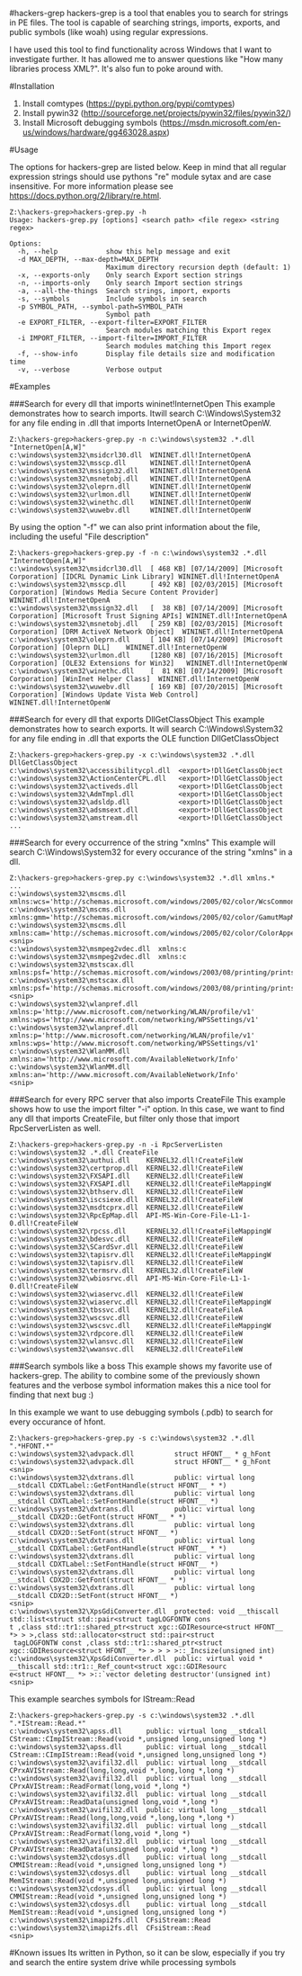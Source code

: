 #hackers-grep
hackers-grep is a tool that enables you to search for strings in PE files. The tool is capable of searching strings, imports, exports, and public symbols (like woah) using regular expressions.

I have used this tool to find functionality across Windows that I want to investigate further. It has allowed me to answer questions like "How many libraries process XML?". It's also fun to poke around with.

#Installation

1. Install comtypes (https://pypi.python.org/pypi/comtypes)
2. Install pywin32 (http://sourceforge.net/projects/pywin32/files/pywin32/)
3. Install Microsoft debugging symbols (https://msdn.microsoft.com/en-us/windows/hardware/gg463028.aspx)

#Usage

The options for hackers-grep are listed below. Keep in mind that all regular expression strings should use pythons "re" module sytax and are case insensitive. For more information please see https://docs.python.org/2/library/re.html.

```
Z:\hackers-grep>hackers-grep.py -h
Usage: hackers-grep.py [options] <search path> <file regex> <string regex>

Options:
  -h, --help            show this help message and exit
  -d MAX_DEPTH, --max-depth=MAX_DEPTH
                        Maximum directory recursion depth (default: 1)
  -x, --exports-only    Only search Export section strings
  -n, --imports-only    Only search Import section strings
  -a, --all-the-things  Search strings, import, exports
  -s, --symbols         Include symbols in search
  -p SYMBOL_PATH, --symbol-path=SYMBOL_PATH
                        Symbol path
  -e EXPORT_FILTER, --export-filter=EXPORT_FILTER
                        Search modules matching this Export regex
  -i IMPORT_FILTER, --import-filter=IMPORT_FILTER
                        Search modules matching this Import regex
  -f, --show-info       Display file details size and modification time
  -v, --verbose         Verbose output
```

#Examples

###Search for every dll that imports wininet!InternetOpen
This example demonstrates how to search imports. Itwill search C:\Windows\System32 for any file ending in .dll that imports InternetOpenA or InternetOpenW.
```
Z:\hackers-grep>hackers-grep.py -n c:\windows\system32 .*.dll "InternetOpen[A,W]"
c:\windows\system32\msidcrl30.dll  WININET.dll!InternetOpenA
c:\windows\system32\msscp.dll      WININET.dll!InternetOpenA
c:\windows\system32\mssign32.dll   WININET.dll!InternetOpenA
c:\windows\system32\msnetobj.dll   WININET.dll!InternetOpenA
c:\windows\system32\oleprn.dll     WININET.dll!InternetOpenW
c:\windows\system32\urlmon.dll     WININET.dll!InternetOpenW
c:\windows\system32\winethc.dll    WININET.dll!InternetOpenW
c:\windows\system32\wuwebv.dll     WININET.dll!InternetOpenW
```

By using the option "-f" we can also print information about the file, including the useful "File description"
```
Z:\hackers-grep>hackers-grep.py -f -n c:\windows\system32 .*.dll "InternetOpen[A,W]"
c:\windows\system32\msidcrl30.dll  [ 468 KB] [07/14/2009] [Microsoft Corporation] [IDCRL Dynamic Link Library] WININET.dll!InternetOpenA
c:\windows\system32\msscp.dll      [ 492 KB] [02/03/2015] [Microsoft Corporation] [Windows Media Secure Content Provider] WININET.dll!InternetOpenA
c:\windows\system32\mssign32.dll   [  38 KB] [07/14/2009] [Microsoft Corporation] [Microsoft Trust Signing APIs] WININET.dll!InternetOpenA
c:\windows\system32\msnetobj.dll   [ 259 KB] [02/03/2015] [Microsoft Corporation] [DRM ActiveX Network Object]  WININET.dll!InternetOpenA
c:\windows\system32\oleprn.dll     [ 104 KB] [07/14/2009] [Microsoft Corporation] [Oleprn DLL]    WININET.dll!InternetOpenW
c:\windows\system32\urlmon.dll     [1280 KB] [07/16/2015] [Microsoft Corporation] [OLE32 Extensions for Win32]   WININET.dll!InternetOpenW
c:\windows\system32\winethc.dll    [  81 KB] [07/14/2009] [Microsoft Corporation] [WinInet Helper Class]  WININET.dll!InternetOpenW
c:\windows\system32\wuwebv.dll     [ 169 KB] [07/20/2015] [Microsoft Corporation] [Windows Update Vista Web Control] WININET.dll!InternetOpenW
```

###Search for every dll that exports DllGetClassObject
This example demonstrates how to search exports. It will search C:\Windows\System32 for any file ending in .dll that exports the OLE function DllGetClassObject
```
Z:\hackers-grep>hackers-grep.py -x c:\windows\system32 .*.dll DllGetClassObject
c:\windows\system32\accessibilitycpl.dll  <export>!DllGetClassObject
c:\windows\system32\ActionCenterCPL.dll   <export>!DllGetClassObject
c:\windows\system32\activeds.dll          <export>!DllGetClassObject
c:\windows\system32\AdmTmpl.dll           <export>!DllGetClassObject
c:\windows\system32\adsldp.dll            <export>!DllGetClassObject
c:\windows\system32\adsmsext.dll          <export>!DllGetClassObject
c:\windows\system32\amstream.dll          <export>!DllGetClassObject
...
```

###Search for every occurrence of the string "xmlns" 
This example will search C:\Windows\System32 for every occurance of the string "xmlns" in a dll.
```
Z:\hackers-grep>hackers-grep.py c:\windows\system32 .*.dll xmlns.*
...
c:\windows\system32\mscms.dll        xmlns:wcs='http://schemas.microsoft.com/windows/2005/02/color/WcsCommonProfileTypes'
c:\windows\system32\mscms.dll        xmlns:gmm='http://schemas.microsoft.com/windows/2005/02/color/GamutMapModel'
c:\windows\system32\mscms.dll        xmlns:cam='http://schemas.microsoft.com/windows/2005/02/color/ColorAppearanceModel'
<snip>
c:\windows\system32\msmpeg2vdec.dll  xmlns:c
c:\windows\system32\msmpeg2vdec.dll  xmlns:c
c:\windows\system32\mstscax.dll      xmlns:psf='http://schemas.microsoft.com/windows/2003/08/printing/printschemaframework'
c:\windows\system32\mstscax.dll      xmlns:psf='http://schemas.microsoft.com/windows/2003/08/printing/printschemaframework'
<snip>
c:\windows\system32\wlanpref.dll     xmlns:p='http://www.microsoft.com/networking/WLAN/profile/v1' xmlns:wps='http://www.microsoft.com/networking/WPSSettings/v1'
c:\windows\system32\wlanpref.dll     xmlns:p='http://www.microsoft.com/networking/WLAN/profile/v1' xmlns:wps='http://www.microsoft.com/networking/WPSSettings/v1'
c:\windows\system32\WlanMM.dll       xmlns:an='http://www.microsoft.com/AvailableNetwork/Info'
c:\windows\system32\WlanMM.dll       xmlns:an='http://www.microsoft.com/AvailableNetwork/Info'
<snip>
```

###Search for every RPC server that also imports CreateFile
This example shows how to use the import filter "-i" option. In this case, we want to find any dll that imports CreateFile, but filter only those that import RpcServerListen as well.

```
Z:\hackers-grep>hackers-grep.py -n -i RpcServerListen c:\windows\system32 .*.dll CreateFile
c:\windows\system32\authui.dll    KERNEL32.dll!CreateFileW
c:\windows\system32\certprop.dll  KERNEL32.dll!CreateFileW
c:\windows\system32\FXSAPI.dll    KERNEL32.dll!CreateFileW
c:\windows\system32\FXSAPI.dll    KERNEL32.dll!CreateFileMappingW
c:\windows\system32\bthserv.dll   KERNEL32.dll!CreateFileW
c:\windows\system32\iscsiexe.dll  KERNEL32.dll!CreateFileW
c:\windows\system32\msdtcprx.dll  KERNEL32.dll!CreateFileW
c:\windows\system32\RpcEpMap.dll  API-MS-Win-Core-File-L1-1-0.dll!CreateFileW
c:\windows\system32\rpcss.dll     KERNEL32.dll!CreateFileMappingW
c:\windows\system32\bdesvc.dll    KERNEL32.dll!CreateFileW
c:\windows\system32\SCardSvr.dll  KERNEL32.dll!CreateFileW
c:\windows\system32\tapisrv.dll   KERNEL32.dll!CreateFileMappingW
c:\windows\system32\tapisrv.dll   KERNEL32.dll!CreateFileW
c:\windows\system32\termsrv.dll   KERNEL32.dll!CreateFileW
c:\windows\system32\wbiosrvc.dll  API-MS-Win-Core-File-L1-1-0.dll!CreateFileW
c:\windows\system32\wiaservc.dll  KERNEL32.dll!CreateFileW
c:\windows\system32\wiaservc.dll  KERNEL32.dll!CreateFileMappingW
c:\windows\system32\tbssvc.dll    KERNEL32.dll!CreateFileA
c:\windows\system32\wscsvc.dll    KERNEL32.dll!CreateFileW
c:\windows\system32\wscsvc.dll    KERNEL32.dll!CreateFileMappingW
c:\windows\system32\rdpcore.dll   KERNEL32.dll!CreateFileW
c:\windows\system32\wlansvc.dll   KERNEL32.dll!CreateFileW
c:\windows\system32\wwansvc.dll   KERNEL32.dll!CreateFileW
```

###Search symbols like a boss
This example shows my favorite use of hackers-grep. The ability to combine some of the previously shown features and the verbose symbol information makes this a nice tool for finding that next bug :)

In this example we want to use debugging symbols (.pdb) to search for every occurance of hfont.
```
Z:\hackers-grep>hackers-grep.py -s c:\windows\system32 .*.dll ".*HFONT.*"
c:\windows\system32\advpack.dll          struct HFONT__ * g_hFont
c:\windows\system32\advpack.dll          struct HFONT__ * g_hFont
<snip>
c:\windows\system32\dxtrans.dll          public: virtual long __stdcall CDXTLabel::GetFontHandle(struct HFONT__ * *)
c:\windows\system32\dxtrans.dll          public: virtual long __stdcall CDXTLabel::SetFontHandle(struct HFONT__ *)
c:\windows\system32\dxtrans.dll          public: virtual long __stdcall CDX2D::GetFont(struct HFONT__ * *)
c:\windows\system32\dxtrans.dll          public: virtual long __stdcall CDX2D::SetFont(struct HFONT__ *)
c:\windows\system32\dxtrans.dll          public: virtual long __stdcall CDXTLabel::GetFontHandle(struct HFONT__ * *)
c:\windows\system32\dxtrans.dll          public: virtual long __stdcall CDXTLabel::SetFontHandle(struct HFONT__ *)
c:\windows\system32\dxtrans.dll          public: virtual long __stdcall CDX2D::GetFont(struct HFONT__ * *)
c:\windows\system32\dxtrans.dll          public: virtual long __stdcall CDX2D::SetFont(struct HFONT__ *)
<snip>
c:\windows\system32\XpsGdiConverter.dll  protected: void __thiscall std::list<struct std::pair<struct tagLOGFONTW cons
t ,class std::tr1::shared_ptr<struct xgc::GDIResource<struct HFONT__ *> > >,class std::allocator<struct std::pair<struct
 tagLOGFONTW const ,class std::tr1::shared_ptr<struct xgc::GDIResource<struct HFONT__ *> > > > >::_Incsize(unsigned int)
c:\windows\system32\XpsGdiConverter.dll  public: virtual void * __thiscall std::tr1::_Ref_count<struct xgc::GDIResourc
e<struct HFONT__ *> >::`vector deleting destructor'(unsigned int)
<snip>
```

This example searches symbols for IStream::Read
```
Z:\hackers-grep>hackers-grep.py -s c:\windows\system32 .*.dll ".*IStream::Read.*"
c:\windows\system32\apss.dll      public: virtual long __stdcall CStream::CImpIStream::Read(void *,unsigned long,unsigned long *)
c:\windows\system32\apss.dll      public: virtual long __stdcall CStream::CImpIStream::Read(void *,unsigned long,unsigned long *)
c:\windows\system32\avifil32.dll  public: virtual long __stdcall CPrxAVIStream::Read(long,long,void *,long,long *,long *)
c:\windows\system32\avifil32.dll  public: virtual long __stdcall CPrxAVIStream::ReadFormat(long,void *,long *)
c:\windows\system32\avifil32.dll  public: virtual long __stdcall CPrxAVIStream::ReadData(unsigned long,void *,long *)
c:\windows\system32\avifil32.dll  public: virtual long __stdcall CPrxAVIStream::Read(long,long,void *,long,long *,long *)
c:\windows\system32\avifil32.dll  public: virtual long __stdcall CPrxAVIStream::ReadFormat(long,void *,long *)
c:\windows\system32\avifil32.dll  public: virtual long __stdcall CPrxAVIStream::ReadData(unsigned long,void *,long *)
c:\windows\system32\cdosys.dll    public: virtual long __stdcall CMMIStream::Read(void *,unsigned long,unsigned long *)
c:\windows\system32\cdosys.dll    public: virtual long __stdcall MemIStream::Read(void *,unsigned long,unsigned long *)
c:\windows\system32\cdosys.dll    public: virtual long __stdcall CMMIStream::Read(void *,unsigned long,unsigned long *)
c:\windows\system32\cdosys.dll    public: virtual long __stdcall MemIStream::Read(void *,unsigned long,unsigned long *)
c:\windows\system32\imapi2fs.dll  CFsiStream::Read
c:\windows\system32\imapi2fs.dll  CFsiStream::Read
<snip>
```

#Known issues
Its written in Python, so it can be slow, especially if you try and search the entire system drive while processing symbols
 
